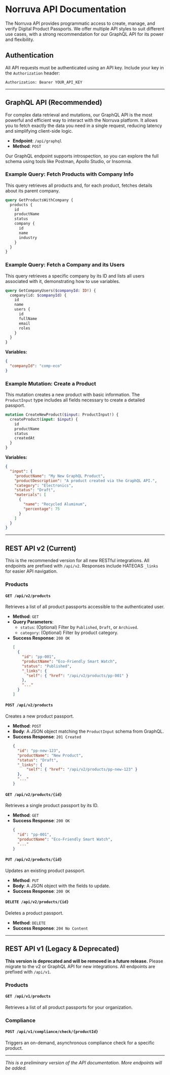 # Norruva API Documentation

The Norruva API provides programmatic access to create, manage, and verify Digital Product Passports. We offer multiple API styles to suit different use cases, with a strong recommendation for our GraphQL API for its power and flexibility.

## Authentication

All API requests must be authenticated using an API key. Include your key in the `Authorization` header:

`Authorization: Bearer YOUR_API_KEY`

---

## GraphQL API (Recommended)

For complex data retrieval and mutations, our GraphQL API is the most powerful and efficient way to interact with the Norruva platform. It allows you to fetch exactly the data you need in a single request, reducing latency and simplifying client-side logic.

- **Endpoint**: `/api/graphql`
- **Method**: `POST`

Our GraphQL endpoint supports introspection, so you can explore the full schema using tools like Postman, Apollo Studio, or Insomnia.

### Example Query: Fetch Products with Company Info

This query retrieves all products and, for each product, fetches details about its parent company.

```graphql
query GetProductsWithCompany {
  products {
    id
    productName
    status
    company {
      id
      name
      industry
    }
  }
}
```

### Example Query: Fetch a Company and its Users

This query retrieves a specific company by its ID and lists all users associated with it, demonstrating how to use variables.

```graphql
query GetCompanyUsers($companyId: ID!) {
  company(id: $companyId) {
    id
    name
    users {
      id
      fullName
      email
      roles
    }
  }
}
```
**Variables:**
```json
{
  "companyId": "comp-eco"
}
```

### Example Mutation: Create a Product

This mutation creates a new product with basic information. The `ProductInput` type includes all fields necessary to create a detailed passport.

```graphql
mutation CreateNewProduct($input: ProductInput!) {
  createProduct(input: $input) {
    id
    productName
    status
    createdAt
  }
}
```

**Variables:**
```json
{
  "input": {
    "productName": "My New GraphQL Product",
    "productDescription": "A product created via the GraphQL API.",
    "category": "Electronics",
    "status": "Draft",
    "materials": [
      {
        "name": "Recycled Aluminum",
        "percentage": 75
      }
    ]
  }
}
```
---

## REST API v2 (Current)

This is the recommended version for all new RESTful integrations. All endpoints are prefixed with `/api/v2`. Responses include HATEOAS `_links` for easier API navigation.

### Products

#### `GET /api/v2/products`

Retrieves a list of all product passports accessible to the authenticated user.

- **Method**: `GET`
- **Query Parameters**:
    -   `status`: (Optional) Filter by `Published`, `Draft`, or `Archived`.
    -   `category`: (Optional) Filter by product category.
-   **Success Response**: `200 OK`
    ```json
    [
      {
        "id": "pp-001",
        "productName": "Eco-Friendly Smart Watch",
        "status": "Published",
        "_links": {
          "self": { "href": "/api/v2/products/pp-001" }
        },
        "..."
      }
    ]
    ```

#### `POST /api/v2/products`

Creates a new product passport.

-   **Method**: `POST`
-   **Body**: A JSON object matching the `ProductInput` schema from GraphQL.
-   **Success Response**: `201 Created`
    ```json
    {
      "id": "pp-new-123",
      "productName": "New Product",
      "status": "Draft",
      "_links": {
          "self": { "href": "/api/v2/products/pp-new-123" }
      },
      "..."
    }
    ```

#### `GET /api/v2/products/{id}`

Retrieves a single product passport by its ID.

-   **Method**: `GET`
-   **Success Response**: `200 OK`
    ```json
    {
      "id": "pp-001",
      "productName": "Eco-Friendly Smart Watch",
      "..."
    }
    ```

#### `PUT /api/v2/products/{id}`

Updates an existing product passport.

-   **Method**: `PUT`
-   **Body**: A JSON object with the fields to update.
-   **Success Response**: `200 OK`

#### `DELETE /api/v2/products/{id}`

Deletes a product passport.

-   **Method**: `DELETE`
-   **Success Response**: `204 No Content`

---

## REST API v1 (Legacy & Deprecated)

**This version is deprecated and will be removed in a future release.** Please migrate to the v2 or GraphQL API for new integrations. All endpoints are prefixed with `/api/v1`.

### Products

#### `GET /api/v1/products`
Retrieves a list of all product passports for your organization.

### Compliance

#### `POST /api/v1/compliance/check/{productId}`
Triggers an on-demand, asynchronous compliance check for a specific product.

---
_This is a preliminary version of the API documentation. More endpoints will be added._
